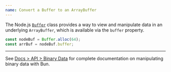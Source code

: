 ```yaml
---
name: Convert a Buffer to an ArrayBuffer
---
```


The Node.js [`Buffer`](https://nodejs.org/api/buffer.html) class provides a way to view and manipulate data in an underlying `ArrayBuffer`, which is available via the `buffer` property.

```ts
const nodeBuf = Buffer.alloc(64);
const arrBuf = nodeBuf.buffer;
```

---

See [Docs > API > Binary Data](https://bun.com/docs/api/binary-data#conversion) for complete documentation on manipulating binary data with Bun.
